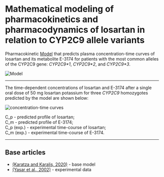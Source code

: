 # Mathematical modeling of pharmacokinetics and pharmacodynamics of losartan in relation to CYP2C9 allele variants
Pharmacokinetic [Model](https://uni.sirius-web.org:58443/bioumlweb/#de=data/Collaboration/Babaev_Dmitry_Sirius/Data/PK_2/final_model) that predicts plasma concentration-time curves of losartan and its metabolite E-3174 for patients with the most common alleles of the CYP2C9 gene: _CYP2C9*1_, _CYP2C9*2_, and _CYP2C9*3_.

![Model](https://gitlab.sirius-web.org/DB_gentech2023_sirius/CYP2C9/-/raw/master/Pictures/схема_модели_BioUML_english.png)
___

The time-dependent concentrations of losartan and E-3174 after a single oral dose of 50 mg losartan potassium for three _CYP2C9_ homozygotes predicted by the model are shown below:

![concentration-time curves](https://gitlab.sirius-web.org/DB_gentech2023_sirius/CYP2C9/-/raw/master/Pictures/гомозиготы_with_one_legend_eng.png)

C_p - predicted profile of losartan;<br>
C_m - predicted profile of E-3174;<br>
C_p (exp.) - experimental time-course of losartan;<br>
C_m (exp.) - experimental time-course of E-3174.
___
## Base articles
* [(Karatza and Karalis, 2020)](https://onlinelibrary.wiley.com/doi/10.1111/bcpt.13321) - base model
* [(Yasar et al., 2002)](https://ascpt.onlinelibrary.wiley.com/doi/10.1067/mcp.2002.121216) - experimental data